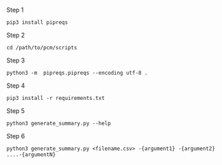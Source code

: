 Step 1

```pip3 install pipreqs```

Step 2

```cd /path/to/pcm/scripts```

Step 3

```python3 -m  pipreqs.pipreqs --encoding utf-8 .```

Step 4

```pip3 install -r requirements.txt```

Step 5

```python3 generate_summary.py --help```

Step 6

```python3 generate_summary.py <filename.csv> -{argument1} -{argument2} ....-{argumentN}```
 

